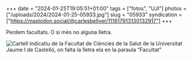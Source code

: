 +++
date = "2024-01-25T19:05:51+01:00"
tags = ["fotos", "UJI"]
photos = ["/uploads/2024/2024-01-25-05933.jpg"]
slug = "05933"
syndication = ["https://mastodon.social/@carlesbellver/111817913130132917"]
+++

Perdem facultats. O si més no alguna lletra.

<img alt="Cartell indicatiu de la Facultat de Ciències de la Salut de la Universitat Jaume I de Castelló, on falta la lletra ela en la paraula “Facultat”" src="/uploads/2024/2024-01-25-05933.jpg">
